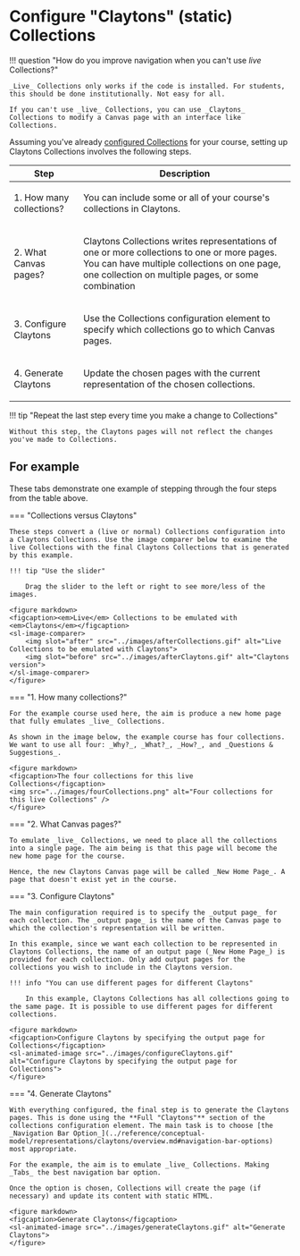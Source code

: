 # Configure "Claytons" (static) Collections

!!! question "How do you improve navigation when you can't use _live_ Collections?"

    _Live_ Collections only works if the code is installed. For students, this should be done institutionally. Not easy for all.

    If you can't use _live_ Collections, you can use _Claytons_ Collections to modify a Canvas page with an interface like Collections.

Assuming you've already [configured Collections](./overview.md) for your course, setting up Claytons Collections involves the following steps.

| Step | Description |
| ---- | ----------- |
| 1. How many collections? | <p>You can include some or all of your course's collections in Claytons.</p> |
| 2. What Canvas pages? | <p>Claytons Collections writes representations of one or more collections to one or more pages. You can have multiple collections on one page, one collection on multiple pages, or some combination</p> |
| 3. Configure Claytons | <p>Use the Collections configuration element to specify which collections go to which Canvas pages. </p> |
| 4. Generate Claytons | <p>Update the chosen pages with the current representation of the chosen collections.</p> |

!!! tip "Repeat the last step every time you make a change to Collections"

    Without this step, the Claytons pages will not reflect the changes you've made to Collections.

## For example

These tabs demonstrate one example of stepping through the four steps from the table above. 

=== "Collections versus Claytons"

    These steps convert a (live or normal) Collections configuration into a Claytons Collections. Use the image comparer below to examine the live Collections with the final Claytons Collections that is generated by this example.

    !!! tip "Use the slider"

        Drag the slider to the left or right to see more/less of the images.

    <figure markdown>
    <figcaption><em>Live</em> Collections to be emulated with <em>Claytons</em></figcaption>
    <sl-image-comparer>
        <img slot="after" src="../images/afterCollections.gif" alt="Live Collections to be emulated with Claytons">
        <img slot="before" src="../images/afterClaytons.gif" alt="Claytons version">
    </sl-image-comparer>
    </figure>


=== "1. How many collections?"

    For the example course used here, the aim is produce a new home page that fully emulates _live_ Collections.
    
    As shown in the image below, the example course has four collections. We want to use all four: _Why?_, _What?_, _How?_, and _Questions & Suggestions_.

    <figure markdown>
    <figcaption>The four collections for this live Collections</figcaption>
    <img src="../images/fourCollections.png" alt="Four collections for this live Collections" />
    </figure>



=== "2. What Canvas pages?"

    To emulate _live_ Collections, we need to place all the collections into a single page. The aim being is that this page will become the new home page for the course.

    Hence, the new Claytons Canvas page will be called _New Home Page_. A page that doesn't exist yet in the course.
    
=== "3. Configure Claytons"

    The main configuration required is to specify the _output page_ for each collection. The _output page_ is the name of the Canvas page to which the collection's representation will be written.

    In this example, since we want each collection to be represented in Claytons Collections, the name of an output page (_New Home Page_) is provided for each collection. Only add output pages for the collections you wish to include in the Claytons version.

    !!! info "You can use different pages for different Claytons"

        In this example, Claytons Collections has all collections going to the same page. It is possible to use different pages for different collections.

    <figure markdown>
    <figcaption>Configure Claytons by specifying the output page for Collections</figcaption>
    <sl-animated-image src="../images/configureClaytons.gif" alt="Configure Claytons by specifying the output page for Collections">
    </figure>

=== "4. Generate Claytons"

    With everything configured, the final step is to generate the Claytons pages. This is done using the **Full "Claytons"** section of the collections configuration element. The main task is to choose [the _Navigation Bar Option_](../reference/conceptual-model/representations/claytons/overview.md#navigation-bar-options) most appropriate.

    For the example, the aim is to emulate _live_ Collections. Making _Tabs_ the best navigation bar option.

    Once the option is chosen, Collections will create the page (if necessary) and update its content with static HTML.

    <figure markdown>
    <figcaption>Generate Claytons</figcaption>
    <sl-animated-image src="../images/generateClaytons.gif" alt="Generate Claytons">
    </figure>




<link rel="stylesheet" href="https://cdn.jsdelivr.net/npm/@shoelace-style/shoelace@2.0.0/dist/themes/light.css" />
<script type="module" src="https://cdn.jsdelivr.net/npm/@shoelace-style/shoelace@2.0.0/dist/shoelace.js"></script>
